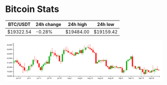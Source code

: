 # Bitcoin Stats

BTC/USDT|24h change|24h high|24h low|
|---|---|---|---|
|$19322.54|-0.28%|$19484.00|$19159.42|

<img src="./chart.svg">
